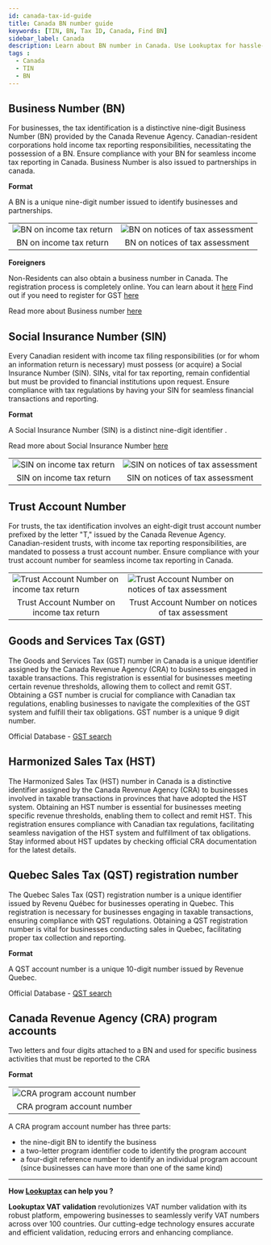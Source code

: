 ```yaml
---
id: canada-tax-id-guide
title: Canada BN number guide
keywords: [TIN, BN, Tax ID, Canada, Find BN]
sidebar_label: Canada
description: Learn about BN number in Canada. Use Lookuptax for hassle-free tax id validation in Canada and other 100+ countries
tags : 
  - Canada
  - TIN
  - BN
---
```


## Business Number (BN)
For businesses, the tax identification is a distinctive nine-digit Business Number (BN) provided by the Canada Revenue Agency. Canadian-resident corporations hold income tax reporting responsibilities, necessitating the possession of a BN. Ensure compliance with your BN for seamless income tax reporting in Canada. Business Number is also issued to partnerships in canada. 

**Format**

A BN is a unique nine-digit number issued  to identify businesses and partnerships.


<table align="center" border="0px" border-color="#dedede"><tr><td>
  <img src="/docs/img/taxid/bin.PNG" alt="BN on income tax return"/>
  </td><td>
  <img src="/docs/img/taxid/bin-1.PNG" alt="BN on notices of tax assessment"/>
  </td></tr>
  <tr><td align="center">BN on income tax return</td><td align="center">BN on notices of tax assessment</td></tr>
</table>


**Foreigners** 

Non-Residents can also obtain a business number in Canada. The registration process is completely online. You can learn about it [here](https://www.canada.ca/en/revenue-agency/services/tax/businesses/topics/registering-your-business/register.html#NR-BN_AccRegistrtn_Webform) Find out if you need to register for GST [here](https://www.canada.ca/en/revenue-agency/services/tax/businesses/topics/gst-hst-businesses/digital-economy-gsthst/find-out-need-register.html)

Read more about Business number [here](https://www.canada.ca/en/services/taxes/business-number.html)

## Social Insurance Number (SIN)
Every Canadian resident with income tax filing responsibilities (or for whom an information return is necessary) must possess (or acquire) a Social Insurance Number (SIN). SINs, vital for tax reporting, remain confidential but must be provided to financial institutions upon request. Ensure compliance with tax regulations by having your SIN for seamless financial transactions and reporting.

**Format**

A Social Insurance Number (SIN) is a distinct nine-digit identifier .


Read more about Social Insurance Number [here](https://www.canada.ca/en/employment-social-development/services/sin.html)


<table align="center" border="0px" border-color="#dedede"><tr><td>
  <img src="/docs/img/taxid/SIN.PNG" alt="SIN on income tax return"/>
  </td><td>
  <img src="/docs/img/taxid/sin-1.PNG" alt="SIN on notices of tax assessment"/>
  </td></tr>
  <tr><td align="center">SIN on income tax return</td><td align="center">SIN on notices of tax assessment</td></tr>
</table>


## Trust Account Number
For trusts, the tax identification involves an eight-digit trust account number prefixed by the letter "T," issued by the Canada Revenue Agency. Canadian-resident trusts, with income tax reporting responsibilities, are mandated to possess a trust account number. Ensure compliance with your trust account number for seamless income tax reporting in Canada.


<table align="center" border="0px" border-color="#dedede"><tr><td>
  <img src="/docs/img/taxid/tan.PNG" alt="Trust Account Number on income tax return"/>
  </td><td>
  <img src="/docs/img/taxid/tan-1.PNG" alt="Trust Account Number on notices of tax assessment"/>
  </td></tr>
  <tr><td align="center">Trust Account Number on income tax return</td><td align="center">Trust Account Number on notices of tax assessment</td></tr>
</table>

## Goods and Services Tax (GST)

The Goods and Services Tax (GST) number in Canada is a unique identifier assigned by the Canada Revenue Agency (CRA) to businesses engaged in taxable transactions. This registration is essential for businesses meeting certain revenue thresholds, allowing them to collect and remit GST. Obtaining a GST number is crucial for compliance with Canadian tax regulations, enabling businesses to navigate the complexities of the GST system and fulfill their tax obligations. GST number is a unique 9 digit number.

Official Database - [GST search](https://www.businessregistration-inscriptionentreprise.gc.ca/ebci/brom/registry/pub/reg_01_Ld.action)

## Harmonized Sales Tax (HST)
The Harmonized Sales Tax (HST) number in Canada is a distinctive identifier assigned by the Canada Revenue Agency (CRA) to businesses involved in taxable transactions in provinces that have adopted the HST system. Obtaining an HST number is essential for businesses meeting specific revenue thresholds, enabling them to collect and remit HST. This registration ensures compliance with Canadian tax regulations, facilitating seamless navigation of the HST system and fulfillment of tax obligations. Stay informed about HST updates by checking official CRA documentation for the latest details.

## Quebec Sales Tax (QST) registration number
The Quebec Sales Tax (QST) registration number is a unique identifier issued by Revenu Québec for businesses operating in Quebec. This registration is necessary for businesses engaging in taxable transactions, ensuring compliance with QST regulations. Obtaining a QST registration number is vital for businesses conducting sales in Quebec, facilitating proper tax collection and reporting.

**Format**

A QST account number is a unique 10-digit number issued by Revenue Quebec.

Official Database - [QST search](https://entreprises.revenuquebec.ca/EntNa/SX/SX00/SX00.SXCLT20A.ValiderInscription/SXCLT20AA?CLNG=F&SVAR=01)

## Canada Revenue Agency (CRA) program accounts
Two letters and four digits attached to a BN and used for specific business activities that must be reported to the CRA

**Format**
<table align="center" border="0px" border-color="#dedede"><tr><td>
  <img src="/docs/img/taxid/cra-program-account.jpg" alt="CRA program account number"/>
  </td></tr>
  <tr><td align="center">CRA program account number</td></tr>
</table>


A CRA program account number has three parts:
* the nine-digit BN to identify the business
* a two-letter program identifier code to identify the program account
* a four-digit reference number to identify an individual program account (since businesses can have more than one of the same kind)

----
**How [Lookuptax](https://lookuptax.com/) can help you ?**

**Lookuptax VAT validation**  revolutionizes VAT number validation with its robust platform, empowering businesses to seamlessly verify VAT numbers across over 100 countries. Our cutting-edge technology ensures accurate and efficient validation, reducing errors and enhancing compliance.
